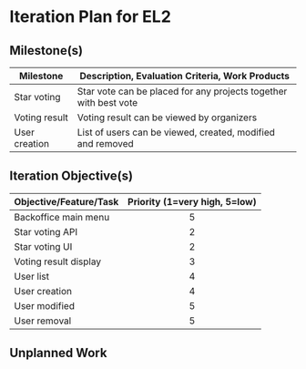 # Iteration Plan for EL2

## Milestone(s)

Milestone                | Description, Evaluation Criteria, Work Products
-------------------------|---------------------------------------------------------------
Star voting              | Star vote can be placed for any projects together with best vote
Voting result            | Voting result can be viewed by organizers
User creation            | List of users can be viewed, created, modified and removed


## Iteration Objective(s)

Objective/Feature/Task                                   | Priority (1=very high, 5=low)
---------------------------------------------------------|:-----------------------------:|
Backoffice main menu                                     | 5
Star voting API                                          | 2
Star voting UI                                           | 2
Voting result display                                    | 3
User list                                                | 4
User creation                                            | 4
User modified                                            | 5
User removal                                             | 5

## Unplanned Work


